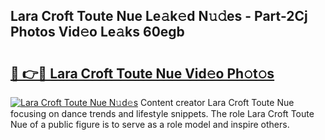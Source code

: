## Lara Croft Toute Nue Le𝚊k𝚎d N𝚞𝚍es - Part-2Cj Photos Vid𝚎o Le𝚊ks 60egb

# <h2><a href="http://fb0pgk.evod.top/?m=Lara+Croft+Toute+Nue">🔗 👉🔴 Lara Croft Toute Nue Vid𝚎o Ph𝚘t𝚘s</a></h2>

[![Lara Croft Toute Nue N𝚞d𝚎s](https://i.imgur.com/8V9OHl7.gif)](http://fb0pgk.evod.top/?m=Lara+Croft+Toute+Nue)
Content creator Lara Croft Toute Nue focusing on dance trends and lifestyle snippets. The role Lara Croft Toute Nue of a public figure is to serve as a role model and inspire others. 
